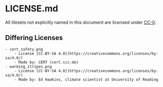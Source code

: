 # LICENSE.md 

All tilesets not explicitly named in this document are licensed under [CC-0](https://creativecommons.org/publicdomain/zero/1.0/legalcode).

## Differing Licenses

	- cert_safety.png
		- License [CC-BY-SA 4.0](https://creativecommons.org/licenses/by-sa/4.0/)
		- Made by: CERT (cert.ccc.de)
	- warming_stripes.png
		- License [CC-BY-SA 4.0](https://creativecommons.org/licenses/by-sa/4.0/)
		- Made by: Ed Hawkins, climate scientist at University of Reading
